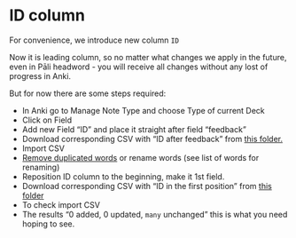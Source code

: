 <h1>ID column</h1>

For convenience, we introduce new column `ID`

Now it is leading column, so no matter what changes we apply in the future, even in Pāli headword - you will receive all changes without any lost of progress in Anki.

But for now there are some steps required:

- In Anki go to Manage Note Type and choose Type of current Deck
- Click on Field
- Add new Field “ID” and place it straight after field “feedback”
- Download corresponding CSV with “ID after feedback” from [this folder.](https://github.com/sasanarakkha/study-tools/tree/main/ID%20after%20feedback)
- Import CSV
- [Remove duplicated words](https://sasanarakkha.github.io/study-tools/test.html) or rename words (see list of words for renaming)
- Reposition ID column to the beginning, make it 1st field.
- Download corresponding CSV with “ID in the first position” from [this folder](https://github.com/sasanarakkha/study-tools/tree/main/ID%20in%20the%20first%20possition)
- To check import CSV
- The results “0 added, 0 updated, `many` unchanged” this is what you need hoping to see.
